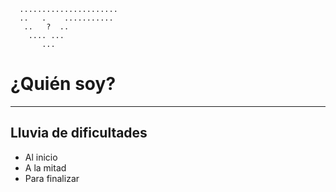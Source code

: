 ```
  ......................
  ..   .    ...........
   ..   ?  ..
    .... ...
       ...
```

# ¿Quién soy?

---

## Lluvia de dificultades
+ Al inicio
+ A la mitad
+ Para finalizar
